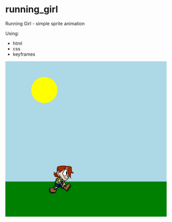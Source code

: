 # running_girl
Running Girl - simple sprite animation

Using:
- html
- css
- keyframes

![](running_girl.png)
